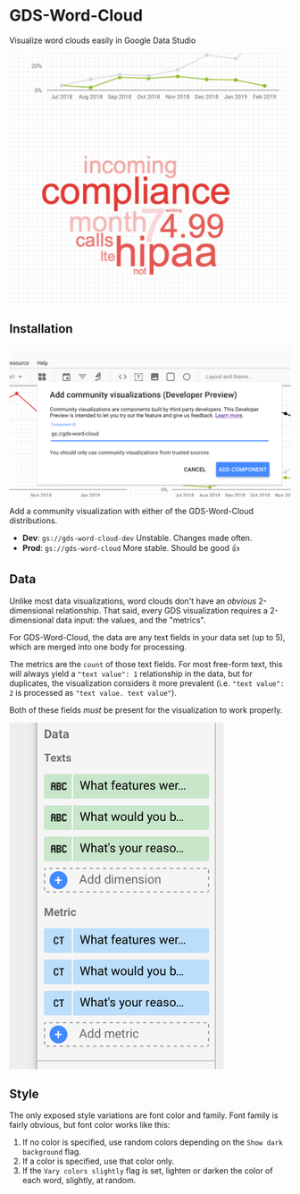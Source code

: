 # GDS-Word-Cloud

Visualize word clouds easily in Google Data Studio

![](readme/img/example.png)

## Installation

![](readme/img/install.png)

Add a community visualization with either of the GDS-Word-Cloud distributions.

- **Dev**: `gs://gds-word-cloud-dev` Unstable. Changes made often.
- **Prod**: `gs://gds-word-cloud` More stable. Should be good 👍

## Data

Unlike most data visualizations, word clouds don't have an *obvious* 2-dimensional relationship. That said, every GDS visualization requires a 2-dimensional data input: the values, and the "metrics".

For GDS-Word-Cloud, the data are any text fields in your data set (up to 5), which are merged into one body for processing.

The metrics are the `count` of those text fields. For most free-form text, this will always yield a `"text value": 1` relationship in the data, but for duplicates, the visualization considers it more prevalent (i.e. `"text value": 2` is processed as `"text value. text value"`).

Both of these fields *must* be present for the visualization to work properly.

![](readme/img/config.png)

## Style

The only exposed style variations are font color and family. Font family is fairly obvious, but font color works like this:

1. If no color is specified, use random colors depending on the `Show dark background` flag.
1. If a color is specified, use that color only.
  1. If the `Vary colors slightly` flag is set, lighten or darken the color of each word, slightly, at random.
